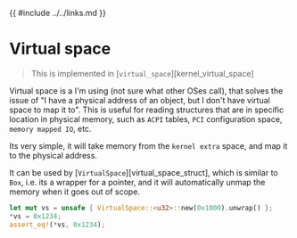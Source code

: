 {{ #include ../../links.md }}

# Virtual space

> This is implemented in [`virtual_space`][kernel_virtual_space]

Virtual space is a I'm using (not sure what other OSes call), that solves the issue of "I have a physical address of an object, but I don't have virtual space to map it to".
This is useful for reading structures that are in specific location in physical memory, such as `ACPI` tables, `PCI` configuration space, `memory mapped IO`, etc.

Its very simple, it will take memory from the `kernel extra` space, and map it to the physical address.

It can be used by [`VirtualSpace`][virtual_space_struct], which is similar to `Box`, i.e. its a wrapper for a pointer, and it will automatically unmap the memory when it goes out of scope.

```rust
let mut vs = unsafe { VirtualSpace::<u32>::new(0x1000).unwrap() };
*vs = 0x1234;
assert_eq!(*vs, 0x1234);
```
